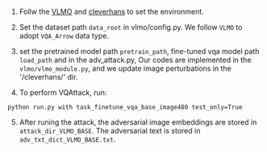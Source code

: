 1. Follw the [VLMO](https://github.com/microsoft/unilm/tree/master/vlmo)
and [cleverhans](https://github.com/cleverhans-lab/cleverhans)
to set the environment.

2. Set the dataset path `data_root` in vlmo/config.py. We follow `VLMO` to adopt `VQA_Arrow` data type.

3. set the pretrained model path `pretrain_path`, fine-tuned vqa model path `load_path` and in the adv_attack.py,
Our codes are implemented in the `vlmo/vlmo_module.py`, and we update image perturbations
in the '/cleverhans/' dir.

4. To perform VQAttack, run:

```
python run.py with task_finetune_vqa_base_image480 test_only=True
```


5. After runing the attack, the adversarial image embeddings are stored in `attack_dir_VLMO_BASE`.
 The adversarial text is stored in `adv_txt_dict_VLMO_BASE.txt`.

